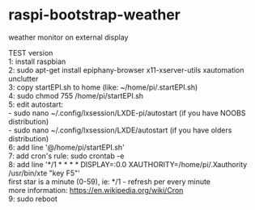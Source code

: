 # raspi-bootstrap-weather
weather monitor on external display

TEST version</br>
1: install raspbian</br>
2: sudo apt-get install epiphany-browser x11-xserver-utils xautomation unclutter</br>
3: copy startEPI.sh to home (like: ~/home/pi/.startEPI.sh)</br>
4: sudo chmod 755 /home/pi/startEPI.sh</br>
5: edit autostart:</br>
	- sudo nano ~/.config/lxsession/LXDE-pi/autostart (if you have NOOBS distribution)</br>
	- sudo nano ~/.config/lxsession/LXDE/autostart (if you have olders distribution)</br>
6: add line '@/home/pi/startEPI.sh'</br>
7: add cron's rule: sudo crontab -e</br>
8: add line '*/1 * * * * DISPLAY=:0.0 XAUTHORITY=/home/pi/.Xauthority /usr/bin/xte "key F5"'</br>
	first star is a minute (0-59), ie: */1 - refresh per every minute</br>
	more information: https://en.wikipedia.org/wiki/Cron</br>
9: sudo reboot

